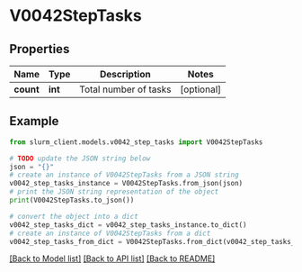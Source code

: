 # V0042StepTasks


## Properties

Name | Type | Description | Notes
------------ | ------------- | ------------- | -------------
**count** | **int** | Total number of tasks | [optional] 

## Example

```python
from slurm_client.models.v0042_step_tasks import V0042StepTasks

# TODO update the JSON string below
json = "{}"
# create an instance of V0042StepTasks from a JSON string
v0042_step_tasks_instance = V0042StepTasks.from_json(json)
# print the JSON string representation of the object
print(V0042StepTasks.to_json())

# convert the object into a dict
v0042_step_tasks_dict = v0042_step_tasks_instance.to_dict()
# create an instance of V0042StepTasks from a dict
v0042_step_tasks_from_dict = V0042StepTasks.from_dict(v0042_step_tasks_dict)
```
[[Back to Model list]](../README.md#documentation-for-models) [[Back to API list]](../README.md#documentation-for-api-endpoints) [[Back to README]](../README.md)


